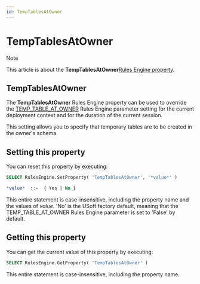 ```yaml
---
id: TempTablesAtOwner
---
```


# TempTablesAtOwner



> [!NOTE]
> This article is about the **TempTablesAtOwner**[Rules Engine property](/docs/Modeller%20and%20Rules%20Engine/Rules%20Engine%20properties).

## **TempTablesAtOwner**

The **TempTablesAtOwner** Rules Engine property can be used to override the [TEMP_TABLE_AT_OWNER](/docs/Modeller%20and%20Rules%20Engine/Introducing%20USoft%20Modeller%20and%20Rules%20Engine/Rules%20Engine%20parameters.md) Rules Engine parameter setting for the current deployment context and for the duration of the current session.

This setting allows you to specify that temporary tables are to be created in the owner's schema.

## Setting this property

You can reset this property by executing:

```sql
SELECT RulesEngine.SetProperty( 'TempTablesAtOwner', '*value*' )

*value*  ::=  { Yes | No }
```

This entire statement is case-insensitive, including the property name and the values of *value*. 'No' is the USoft factory default, meaning that the TEMP_TABLE_AT_OWNER Rules Engine parameter is set to 'False' by default.

## Getting this property

You can get the current value of this property by executing:

```sql
SELECT RulesEngine.GetProperty( 'TempTablesAtOwner' )
```

This entire statement is case-insensitive, including the property name.